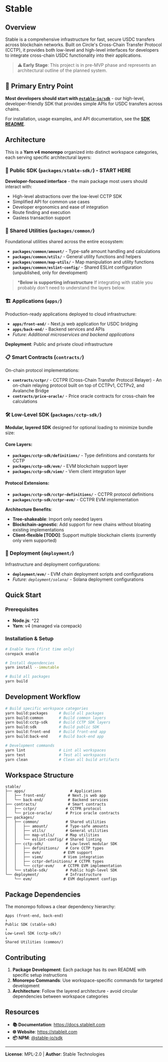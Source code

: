# Stable

## Overview

Stable is a comprehensive infrastructure for fast, secure USDC transfers across blockchain networks. Built on Circle's Cross-Chain Transfer Protocol (CCTP), it provides both low-level and high-level interfaces for developers to integrate cross-chain USDC functionality into their applications.

> **⚠️ Early Stage**: This project is in pre-MVP phase and represents an architectural outline of the planned system.

## 🎯 Primary Entry Point

**Most developers should start with [`@stable-io/sdk`](./packages/stable-sdk/)** - our high-level, developer-friendly SDK that provides simple APIs for USDC transfers across chains.

For installation, usage examples, and API documentation, see the [**SDK README**](./packages/stable-sdk/).

## Architecture

This is a **Yarn v4 monorepo** organized into distinct workspace categories, each serving specific architectural layers:

### 🎯 Public SDK (`packages/stable-sdk/`) - **START HERE**
**Developer-focused interface** - the main package most users should interact with:
- High-level abstractions over the low-level CCTP SDK
- Simplified API for common use cases
- Developer ergonomics and ease of integration
- Route finding and execution
- Gasless transaction support

### 🔧 Shared Utilities (`packages/common/`)
Foundational utilities shared across the entire ecosystem:
- **`packages/common/amount/`** - Type-safe amount handling and calculations
- **`packages/common/utils/`** - General utility functions and helpers
- **`packages/common/map-utils/`** - Map manipulation and utility functions
- **`packages/common/eslint-config/`** - Shared ESLint configuration (unpublished, only for development)

> ***Below is supporting infrastructure**
> If integrating with stable you probably don't need to understand the layers below.

### 🏗️ Applications (`apps/`)
Production-ready applications deployed to cloud infrastructure:

- **`apps/front-end/`** - Next.js web application for USDC bridging
- **`apps/back-end/`** - Backend services and APIs
- *Future: Additional microservices and backend applications*

**Deployment**: Public and private cloud infrastructure

### 📋 Smart Contracts (`contracts/`)
On-chain protocol implementations:

- **`contracts/cctpr/`** - CCTPR (Cross-Chain Transfer Protocol Relayer) - An on-chain relaying protocol built on top of CCTPv1, CCTPv2, and Avalanche Bridge
- **`contracts/price-oracle/`** - Price oracle contracts for cross-chain fee calculations

### 🛠️ Low-Level SDK (`packages/cctp-sdk/`)
**Modular, layered SDK** designed for optional loading to minimize bundle size:

#### Core Layers:
- **`packages/cctp-sdk/definitions/`** - Type definitions and constants for CCTP
- **`packages/cctp-sdk/evm/`** - EVM blockchain support layer
- **`packages/cctp-sdk/viem/`** - Viem client integration layer

#### Protocol Extensions:
- **`packages/cctp-sdk/cctpr-definitions/`** - CCTPR protocol definitions
- **`packages/cctp-sdk/cctpr-evm/`** - CCTPR EVM implementation

**Architecture Benefits**:
- **Tree-shakeable**: Import only needed layers
- **Blockchain-agnostic**: Add support for new chains without bloating existing implementations
- **Client-flexible [TODO]**: Support multiple blockchain clients (currently only viem supported)

### 🚀 Deployment (`deployment/`)
Infrastructure and deployment configurations:

- **`deployment/evm/`** - EVM chain deployment scripts and configurations
- *Future: `deployment/solana/`* - Solana deployment configurations

## Quick Start

### Prerequisites
- **Node.js**: ^22
- **Yarn**: v4 (managed via corepack)

### Installation & Setup

```bash
# Enable Yarn (first time only)
corepack enable

# Install dependencies
yarn install --immutable

# Build all packages
yarn build
```

## Development Workflow

```bash
# Build specific workspace categories
yarn build:packages     # Build all packages
yarn build:common       # Build common layers
yarn build:cctp-sdk     # Build CCTP SDK layers
yarn build:sdk          # Build public SDK
yarn build:front-end    # Build front-end app
yarn build:back-end     # Build back-end app

# Development commands
yarn lint               # Lint all workspaces
yarn test               # Test all workspaces
yarn clean              # Clean all build artifacts
```

## Workspace Structure
```
stable/
├── apps/                    # Applications
│   ├── front-end/          # Next.js web app
│   └── back-end/           # Backend services
├── contracts/              # Smart contracts
│   ├── cctpr/             # CCTPR protocol
│   └── price-oracle/      # Price oracle contracts
├── packages/
│   ├── common/            # Shared utilities
│   │   ├── amount/        # Type-safe amounts
│   │   ├── utils/         # General utilities
│   │   ├── map-utils/     # Map utilities
│   │   └── eslint-config/ # Shared linting
│   ├── cctp-sdk/          # Low-level modular SDK
│   │   ├── definitions/   # Core CCTP types
│   │   ├── evm/          # EVM support
│   │   ├── viem/         # Viem integration
│   │   ├── cctpr-definitions/ # CCTPR types
│   │   └── cctpr-evm/    # CCTPR EVM implementation
│   └── stable-sdk/        # Public high-level SDK
└── deployment/            # Infrastructure
    └── evm/              # EVM deployment configs
```

## Package Dependencies

The monorepo follows a clear dependency hierarchy:
```
Apps (front-end, back-end)
↓
Public SDK (stable-sdk)
↓
Low-Level SDK (cctp-sdk/)
↓
Shared Utilities (common/)
```

## Contributing

1. **Package Development**: Each package has its own README with specific setup instructions
2. **Monorepo Commands**: Use workspace-specific commands for targeted development
3. **Architecture**: Follow the layered architecture - avoid circular dependencies between workspace categories

## Resources

- **📚 Documentation**: https://docs.stableit.com
- **🌐 Website**: https://stableit.com
- **📦 NPM**: [@stable-io/sdk](https://www.npmjs.com/package/@stable-io/sdk)

---

**License**: MPL-2.0 | **Author**: Stable Technologies
